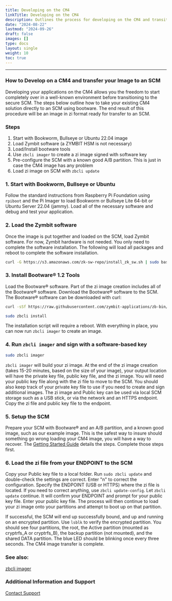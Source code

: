 ```yaml
---
title: Developing on the CM4
linkTitle: Developing on the CM4
description: Outlines the process for developing on the CM4 and transitioning to the secure SCM
date: "2024-08-22"
lastmod: "2024-09-26"
draft: false
images: []
type: docs
layout: single
weight: 10
toc: true
---
```


-----

### How to Develop on a CM4 and transfer your Image to an SCM

Developing your applications on the CM4 allows you the freedom to start completely over in a well-known environment before transitioning to the secure SCM. The steps below outline how to take your existing CM4 solution directly to an SCM using bootware. The end result of this procedure will be an image in zi format ready for transfer to an SCM.

### Steps
1. Start with Bookworm, Bullseye or Ubuntu 22.04 image
2. Load Zymbit software (a ZYMBIT HSM is not necessary)
3. Load/Install bootware tools
4. Use `zbcli imager` to create a zi image signed with software key
5. Pre-configure the SCM with a known good A/B partition. This is just in case the CM4 image has any problem
6. Load zi image on SCM with `zbcli update`

### 1. Start with Bookworm, Bullseye or Ubuntu

Follow the standard instructions from Raspberry Pi Foundation using `rpiboot` and the Pi Imager to load Bookworm or Bullseye Lite 64-bit or Ubuntu Server 22.04 (jammy). Load all of the necessary software and debug and test your application.

### 2. Load the Zymbit software

Once the image is put together and loaded on the SCM, load Zymbit software. For now, Zymbit hardware is not needed. You only need to complete the software installation. The following will load all packages and reboot to complete the software installation.

```bash
curl -G https://s3.amazonaws.com/zk-sw-repo/install_zk_sw.sh | sudo bash
```

### 3. Install Bootware® 1.2 Tools

Load the Bootware® software. Part of the zi image creation includes all of the Bootware® software. Download the Bootware® software to the SCM. The Bootware® software can be downloaded with curl:

```bash
curl -sSf https://raw.githubusercontent.com/zymbit-applications/zb-bin/main/install.sh | sudo bash
```

```bash
sudo zbcli install
```

The installation script will require a reboot. With everything in place, you can now run `zbcli imager` to create an image.

### 4. Run `zbcli imager` and sign with a software-based key

```bash
sudo zbcli imager
```

`zbcli imager` will build your zi image. At the end of the zi image creation (takes 15-20 minutes, based on the size of your image), your output location will have the private key file, public key file, and the zi image. You will need your public key file along with the zi file to move to the SCM. You should also keep track of your private key file to use if you need to create and sign additional images. The zi image and Public key can be used via local SCM storage such as a USB stick, or via the network and an HTTPS endpoint. Copy the zi file and public key file to the endpoint.

### 5. Setup the SCM

Prepare your SCM with Bootware® and an A/B partition, and a known good image, such as our example image. This is the safest way to insure should something go wrong loading your CM4 image, you will have a way to recover. The [Getting Started Guide](../../getting-started/) details the steps. Complete those steps first.

### 6. Load the zi file from your ENDPOINT to the SCM

Copy your Public key file to a local folder. Run `sudo zbcli update` and double-check the settings are correct. Enter "n" to correct the configuration. Specify the ENDPOINT (USB or HTTPS) where the zi file is located. If you need to correct anything, use `zbcli update-config`. Let `zbcli update` continue. It will confirm your ENDPOINT and prompt for your public key file. Enter your public key file. The process will then continue to load your zi image onto your partitions and attempt to boot up on that partition.

If successful, the SCM will end up successfully bound, and up and running on an encrypted partition. Use `lsblk` to verify the encrypted partition. You should see four partitions, the root, the Active partition (mounted as cryptrfs_A or cryptrfs_B), the backup partition (not mounted), and the shared DATA partition. The blue LED should be blinking once every three seconds. The CM4 image transfer is complete.


### See also:

[zbcli imager](../../zbcli/imager)


### Additional Information and Support

[Contact Support](mailto:support@zymbit.com)

